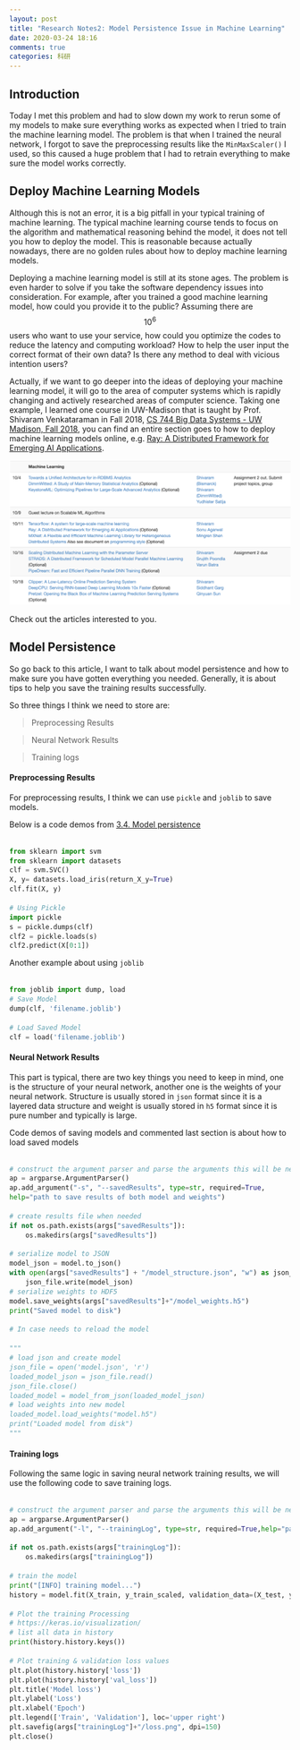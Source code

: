```yaml
---
layout: post
title: "Research Notes2: Model Persistence Issue in Machine Learning"
date: 2020-03-24 18:16
comments: true
categories: 科研
---
```


## Introduction

Today I met this problem and had to slow down my work to rerun some of my models to make sure everything works as expected when I tried to train the machine learning model. The problem is that when I trained the neural network, I forgot to save the preprocessing results like the `MinMaxScaler()` I used, so this caused a huge problem that I had to retrain everything to make sure the model works correctly. 

## Deploy Machine Learning Models

Although this is not an error, it is a big pitfall in your typical training of machine learning. The typical machine learning course tends to focus on the algorithm and mathematical reasoning behind the model, it does not tell you how to deploy the model. This is reasonable because actually nowadays, there are no golden rules about how to deploy machine learning models.

Deploying a machine learning model is still at its stone ages. The problem is even harder to solve if you take the software dependency issues into consideration. For example, after you trained a good machine learning model, how could you provide it to the public? Assuming there are $$10^6$$ users who want to use your service, how could you optimize the codes to reduce the latency and computing workload? How to help the user input the correct format of their own data? Is there any method to deal with vicious intention users?

Actually, if we want to go deeper into the ideas of deploying your machine learning model, it will go to the area of computer systems which is rapidly changing and actively researched areas of computer science. Taking one example, I learned one course in UW-Madison that is taught by Prof. Shivaram Venkataraman in Fall 2018, [CS 744 Big Data Systems - UW Madison, Fall 2018](http://pages.cs.wisc.edu/~shivaram/cs744-fa18/), you can find an entire section goes to how to deploy machine learning models online, e.g. [Ray: A Distributed Framework for Emerging AI Applications](http://pages.cs.wisc.edu/~shivaram/cs744-readings/ray-arxiv.pdf).

![Deploy Machine Learning Models in CS 744](/images/MinMaxScaler/cs744.png)

Check out the articles interested to you.

## Model Persistence

So go back to this article, I want to talk about model persistence and how to make sure you have gotten everything you needed. Generally, it is about tips to help you save the training results successfully.

So three things I think we need to store are:

> Preprocessing Results 

> Neural Network Results

> Training logs

#### Preprocessing Results 

For preprocessing results, I think we can use `pickle` and `joblib` to save models.

Below is a code demos from [3.4. Model persistence](https://scikit-learn.org/stable/modules/model_persistence.html)

```python

from sklearn import svm
from sklearn import datasets
clf = svm.SVC()
X, y= datasets.load_iris(return_X_y=True)
clf.fit(X, y)

# Using Pickle
import pickle
s = pickle.dumps(clf)
clf2 = pickle.loads(s)
clf2.predict(X[0:1])

```

Another example about using `joblib`

```python

from joblib import dump, load
# Save Model
dump(clf, 'filename.joblib')

# Load Saved Model
clf = load('filename.joblib') 

```

####  Neural Network Results

This part is typical, there are two key things you need to keep in mind, one is the structure of your neural network, another one is the weights of your neural network. Structure is usually stored in `json` format since it is a layered data structure and weight is usually stored in `h5` format since it is pure number and typically is large. 

Code demos of saving models and commented last section is about how to load saved models

```python

# construct the argument parser and parse the arguments this will be needed for saving results in a different folder
ap = argparse.ArgumentParser()
ap.add_argument("-s", "--savedResults", type=str, required=True,
help="path to save results of both model and weights")

# create results file when needed
if not os.path.exists(args["savedResults"]):
    os.makedirs(args["savedResults"])

# serialize model to JSON
model_json = model.to_json()
with open(args["savedResults"] + "/model_structure.json", "w") as json_file:
    json_file.write(model_json)
# serialize weights to HDF5
model.save_weights(args["savedResults"]+"/model_weights.h5")
print("Saved model to disk")

# In case needs to reload the model

"""
# load json and create model
json_file = open('model.json', 'r')
loaded_model_json = json_file.read()
json_file.close()
loaded_model = model_from_json(loaded_model_json)
# load weights into new model
loaded_model.load_weights("model.h5")
print("Loaded model from disk")
"""

```

#### Training logs

Following the same logic in saving neural network training results, we will use the following code to save training logs.

```python

# construct the argument parser and parse the arguments this will be needed for saving results in a different folder
ap = argparse.ArgumentParser()
ap.add_argument("-l", "--trainingLog", type=str, required=True,help="path to save training logs and metrics curves")

if not os.path.exists(args["trainingLog"]):
    os.makedirs(args["trainingLog"])

# train the model
print("[INFO] training model...")
history = model.fit(X_train, y_train_scaled, validation_data=(X_test, y_test_scaled), epochs=300, batch_size=64)

# Plot the training Processing
# https://keras.io/visualization/
# list all data in history
print(history.history.keys())

# Plot training & validation loss values
plt.plot(history.history['loss'])
plt.plot(history.history['val_loss'])
plt.title('Model loss')
plt.ylabel('Loss')
plt.xlabel('Epoch')
plt.legend(['Train', 'Validation'], loc='upper right')
plt.savefig(args["trainingLog"]+"/loss.png", dpi=150)
plt.close()

```